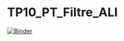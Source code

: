 # TP10_PT_Filtre_ALI
 
[![Binder](https://mybinder.org/badge_logo.svg)](https://mybinder.org/v2/gh/CCayssiols/TP10_PT_Filtre_ALI/HEAD)
